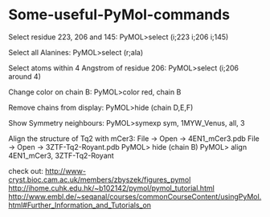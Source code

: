 # Some-useful-PyMol-commands

Select residue 223, 206 and 145:
PyMOL>select (i;223 i;206 i;145)

Select all Alanines:
PyMOL>select (r;ala)

Select atoms within 4 Angstrom of residue 206:
PyMOL>select (i;206 around 4)

Change color on chain B:
PyMOL>color red, chain B

Remove chains from display:
PyMOL>hide (chain D,E,F) 

Show Symmetry neighbours:
PyMOL>symexp sym, 1MYW_Venus, all, 3


Align the structure of Tq2 with mCer3:
File -> Open -> 4EN1_mCer3.pdb
File -> Open -> 3ZTF-Tq2-Royant.pdb
PyMOL> hide (chain B) 
PyMOL> align 4EN1_mCer3, 3ZTF-Tq2-Royant



check out:
http://www-cryst.bioc.cam.ac.uk/members/zbyszek/figures_pymol
http://ihome.cuhk.edu.hk/~b102142/pymol/pymol_tutorial.html
http://www.embl.de/~seqanal/courses/commonCourseContent/usingPyMol.html#Further_Information_and_Tutorials_on



